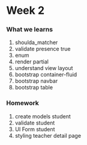 # Week 2
### What we learns
1. shoulda_matcher
2. validate presence true
3. enum
4. render partial
5. understand view layout
6. bootstrap container-fluid
7. bootstrap navbar
8. bootstrap table

### Homework
1. create models student
2. validate student
3. UI Form student
4. styling teacher detail page
